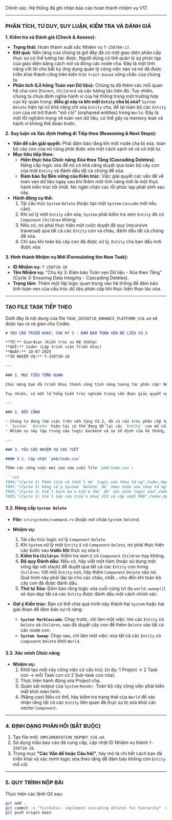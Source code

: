 Chính xác. Hệ thống đã ghi nhận báo cáo hoàn thành nhiệm vụ V17.

-----

### **PHÂN TÍCH, TƯ DUY, SUY LUẬN, KIỂM TRA VÀ ĐÁNH GIÁ**

**1. Kiểm tra và Đánh giá (Check & Assess):**

  * **Trạng thái:** Hoàn thành xuất sắc Nhiệm vụ `T-250709-17`.
  * **Kết quả:** Nền tảng của chúng ta giờ đây đã có một giao diện phân cấp thực sự có thể tương tác được. Người dùng có thể quản lý sự phức tạp của giao diện bằng cách mở và đóng các node cha. Đây là một tính năng cốt lõi cho bất kỳ ứng dụng quản lý công việc nào và nó đã được triển khai thành công trên kiến trúc `trait-based` vững chắc của chúng ta.
  * **Phân tích (Lỗ hổng Toàn vẹn Dữ liệu):** Chúng ta đã thêm các mối quan hệ cha-con (`Parent`, `Children`) và các tương tác trên đó. Tuy nhiên, chúng ta chưa định nghĩa hành vi của hệ thống trong một trường hợp cực kỳ quan trọng: **điều gì xảy ra khi một `Entity` cha bị xóa?** `System` `Delete` hiện tại có khả năng chỉ xóa `Entity` cha, để lại toàn bộ các `Entity` con của nó trở thành "mồ côi" (orphaned entities) trong `World`. Đây là một lỗi nghiêm trọng về toàn vẹn dữ liệu, có thể gây ra memory leak và hành vi không thể đoán trước.

**2. Suy luận và Xác định Hướng đi Tiếp theo (Reasoning & Next Steps):**

  * **Vấn đề cần giải quyết:** Phải đảm bảo rằng khi một node cha bị xóa, toàn bộ cây con của nó cũng phải được xóa một cách sạch sẽ và có trật tự.
  * **Mục tiêu tiếp theo:**
      * **Hiện thực hóa Chức năng Xóa theo Tầng (Cascading Deletes):** Nâng cấp logic xóa để nó có khả năng duyệt qua toàn bộ cây con của một `Entity` và đánh dấu tất cả chúng để xóa.
      * **Đảm bảo Sự Bền vững của Kiến trúc:** Việc giải quyết các vấn đề về toàn vẹn dữ liệu ngay sau khi thêm một tính năng mới là một thực hành kiến trúc tốt nhất. Nó ngăn chặn các lỗi phức tạp phát sinh sau này.
  * **Hành động cụ thể:**
    1.  Tái cấu trúc `System` `Delete` (hoặc tạo một `System` `Cascade` mới nếu cần).
    2.  Khi xử lý một `Entity` cần xóa, `System` phải kiểm tra xem `Entity` đó có `Component` `Children` không.
    3.  Nếu có, nó phải thực hiện một cuộc duyệt đệ quy (recursive traversal) qua tất cả các `Entity` con và cháu, đánh dấu tất cả chúng để xóa.
    4.  Chỉ sau khi toàn bộ cây con đã được xử lý, `Entity` cha ban đầu mới được xóa.

**3. Hình thành Nhiệm vụ Mới (Formulating the New Task):**

  * **ID Nhiệm vụ:** `T-250710-18`
  * **Tên Nhiệm vụ:** "Chu kỳ 3: Đảm bảo Toàn vẹn Dữ liệu - Xóa theo Tầng" (Cycle 3: Ensuring Data Integrity - Cascading Deletes).
  * **Trọng tâm:** Thêm một lớp logic quan trọng vào hệ thống để đảm bảo tính toàn vẹn của cấu trúc dữ liệu phân cấp khi thực hiện thao tác xóa.

-----

### **TẠO FILE TASK TIẾP THEO**

Dưới đây là nội dung của file `TASK_20250710_ENHANCE_PLATFORM_V18.md` sẽ được tạo ra và giao cho Coder.

````markdown
# YÊU CẦU TRIỂN KHAI: CHU KỲ 3 - ĐẢM BẢO TOÀN VẸN DỮ LIỆU V3.3

**TỪ:** Guardian (Kiến trúc sư Hệ thống)
**GỬI:** Coder (Lập trình viên Triển khai)
**NGÀY:** 10-07-2025
**ID NHIỆM VỤ:** T-250710-18

---

### 1. MỤC TIÊU TỔNG QUAN

Chúc mừng bạn đã triển khai thành công tính năng tương tác phân cấp! Nền tảng của chúng ta ngày càng mạnh mẽ.

Tuy nhiên, có một lỗ hổng kiến trúc nghiêm trọng cần được giải quyết ngay lập tức. Nhiệm vụ này tập trung vào việc **đảm bảo toàn vẹn dữ liệu bằng cách triển khai chức năng "Xóa theo Tầng" (Cascading Deletes)**. Chúng ta phải chắc chắn rằng khi một công việc cha bị xóa, tất cả các công việc con của nó cũng được dọn dẹp một cách an toàn.

---

### 2. BỐI CẢNH

* Chúng ta đang làm việc trên nền tảng V3.2, đã có cấu trúc phân cấp tương tác.
* `System` `Delete` hiện tại có thể đang để lại các `Entity` con mồ côi khi xóa cha. Đây là một lỗi cần được ưu tiên khắc phục.
* Nhiệm vụ này tập trung vào logic backend và sự ổn định của hệ thống, không có thay đổi lớn về giao diện người dùng.

---

### 3. YÊU CẦU NHIỆM VỤ CHI TIẾT

#### 3.1. Cập nhật `pkb/todo.csv`

Thêm các công việc mới sau vào cuối file `pkb/todo.csv`:

```csv
T086,"(Cycle 3) Phân tích và thiết kế logic xóa theo tầng",Coder,Open,Critical
T087,"(Cycle 3) Nâng cấp System `Delete` để thực hiện xóa theo tầng",Coder,Open,Critical
T088,"(Cycle 3) Viết kịch bản kiểm thử để xác minh logic xóa",Coder,Open,High
T089,"(Cycle 3) Viết báo cáo triển khai V18 và cập nhật PKB",Coder,Open,High
````

#### 3.2. Nâng cấp `System Delete`

  * **File:** `src/systems/command.rs` (hoặc nơi chứa `System Delete`)

  * **Nhiệm vụ:**

    1.  Tái cấu trúc logic xử lý `Component` `Delete`.
    2.  Khi `System` xử lý một `Entity` `E` có `Component` `Delete`, nó phải thực hiện các bước sau **trước khi** thực sự xóa `E`:
    3.  **Kiểm tra `Children`:** Kiểm tra xem `E` có `Component` `Children` hay không.
    4.  **Đệ quy Đánh dấu:** Nếu có, hãy viết một hàm (hoặc sử dụng một vòng lặp với stack) để duyệt qua tất cả các `Entity` con trong `Children`. Với mỗi `Entity` con, hãy thêm `Component` `Delete` vào nó. Quá trình này phải lặp lại cho các cháu, chắt... cho đến khi toàn bộ cây con đã được đánh dấu.
    5.  **Thứ tự Xóa:** Đảm bảo rằng logic xóa cuối cùng (ví dụ `world.sweep()`) sẽ dọn dẹp tất cả các `Entity` được đánh dấu một cách chính xác.

  * **Gợi ý Kiến trúc:**
    Bạn có thể chia quá trình này thành hai `System` hoặc hai giai đoạn để đảm bảo sự rõ ràng:

      * **`System MarkCascade`**: Chạy trước, chỉ làm một việc: tìm các `Entity` có `Delete` và `Children`, sau đó duyệt cây con để thêm `Delete` vào tất cả các node con.
      * **`System Sweep`**: Chạy sau, chỉ làm một việc: xóa tất cả các `Entity` có `Component` `Delete` khỏi `World`.

#### 3.3. Xác minh Chức năng

  * **Nhiệm vụ:**
    1.  Khởi tạo một cây công việc có cấu trúc (ví dụ: 1 Project -\> 2 Task con -\> mỗi Task con có 2 Sub-task con nữa).
    2.  Thực hiện hành động xóa Project cha.
    3.  Quan sát output của `System` `Render`. Toàn bộ cây công việc phải biến mất khỏi màn hình.
    4.  (Nâng cao) Nếu có thể, hãy kiểm tra trạng thái của `World` để xác nhận rằng tất cả các `Entity` liên quan đã thực sự bị xóa khỏi các vector `Component`.

-----

### 4\. ĐỊNH DẠNG PHẢN HỒI (BẮT BUỘC)

1.  Tạo file mới: `IMPLEMENTATION_REPORT_V18.md`.
2.  Sử dụng mẫu báo cáo đã cung cấp, cập nhật ID Nhiệm vụ thành `T-250710-18`.
3.  Trong mục **"Các Vấn đề hoặc Câu hỏi"**, hãy mô tả chi tiết cách bạn đã triển khai và xác minh logic xóa theo tầng để đảm bảo không còn `Entity` mồ côi.

-----

### 5\. QUY TRÌNH NỘP BÀI

Thực hiện các lệnh Git sau:

```bash
git add .
git commit -m "fix(data): implement cascading deletes for hierarchy" -m "Fulfills task T-250710-18. Implemented a cascading delete mechanism to prevent orphaned entities when deleting a parent node. This ensures data integrity for the hierarchical model."
git push origin main
```

```
```